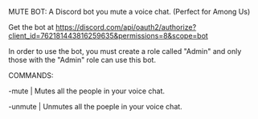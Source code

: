 MUTE BOT: A Discord bot you mute a voice chat. (Perfect for Among Us)

Get the bot at https://discord.com/api/oauth2/authorize?client_id=762181443816259635&permissions=8&scope=bot

In order to use the bot, you must create a role called "Admin" and only those with the "Admin" role can use this bot.

COMMANDS:

-mute	|   Mutes all the people in your voice chat.

-unmute	|   Unmutes all the poeple in your voice chat.


